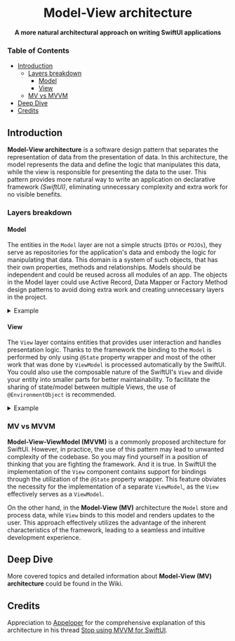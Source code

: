 <div align="center">
<h1>Model-View architecture</h1>

<p>
<strong>A more natural architectural approach on writing SwiftUI applications</strong>
</p>
</div>

### Table of Contents

- [Introduction](#introduction)
  - [Layers breakdown](#layers-breakdown)
    - [Model](#model)
    - [View](#view)
  - [MV vs MVVM](#mv-vs-mvvm)
- [Deep Dive](#deep-dive)
- [Credits](#credits)

## Introduction

**Model-View architecture** is a software design pattern that separates the representation of data from the presentation of data. In this architecture, the model represents the data and define the logic that manipulates this data, while the view is responsible for presenting the data to the user. This pattern provides more natural way to write an application on declarative framework *(SwiftUI)*, eliminating unnecessary complexity and extra work for no visible benefits.

### Layers breakdown

#### Model

The entities in the `Model` layer are not a simple structs (`DTOs` or `POJOs`), they serve as repositories for the application's data and embody the logic for manipulating that data. This domain is a system of such objects, that has their own properties, methods and relationships. Models should be independent and could be reused across all modules of an app. The objects in the Model layer could use Active Record, Data Mapper or Factory Method design patterns to avoid doing extra work and creating unnecessary layers in the project.

<details>
<summary>Example</summary>

```swift
struct Product: Identifiable, Codable {
    let id: String
    let name: String
    let price: Double

    static var all: [Product] { 
        get async {
            // ...
        }
    }
}
```

</details>

#### View

The `View` layer contains entities that provides user interaction and handles presentation logic. Thanks to the framework the binding to the `Model` is performed by only using `@State` property wrapper and most of the other work that was done by `ViewModel` is processed automatically by the SwiftUI. You could also use the composable nature of the SwiftUI's `View` and divide your entity into smaller parts for better maintainability. To facilitate the sharing of state/model between multiple Views, the use of `@EnvironmentObject` is recommended.

<details>
<summary>Example</summary>

```swift
struct ProductList: View {
    @State private var products: [Product] = .init()

    var body: some View {
        List(products) {
            // ...
        }
        .task {
            self.products = await Product.all
        }
    }
}
```

</details>

### MV vs MVVM

**Model-View-ViewModel (MVVM)** is a commonly proposed architecture for SwiftUI. However, in practice, the use of this pattern may lead to unwanted complexity of the codebase. So you may find yourself in a position of thinking that you are fighting the framework. And it is true. In SwiftUI the implementation of the `View` component contains support for bindings through the utilization of the `@State` property wrapper. This feature obviates the necessity for the implementation of a separate `ViewModel`, as the `View` effectively serves as a `ViewModel`.

On the other hand, in the **Model-View (MV)** architecture the `Model` store and process data, while `View` binds to this model and renders updates to the user. This approach effectively utilizes the advantage of the inherent characteristics of the framework, leading to a seamless and intuitive development experience.

## Deep Dive

More covered topics and detailed information about **Model-View (MV) architecture** could be found in the Wiki.

## Credits

Appreciation to [Appeloper](https://developer.apple.com/forums/profile/Appeloper) for the comprehensive explanation of this architecture in his thread [Stop using MVVM for SwiftUI](https://developer.apple.com/forums/thread/699003).